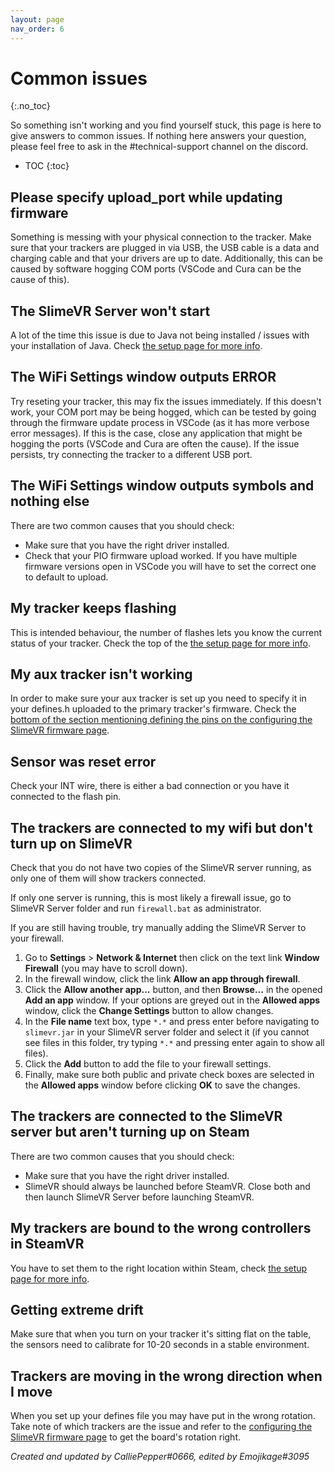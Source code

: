 ```yaml
---
layout: page
nav_order: 6
---
```


# Common issues
{:.no_toc}

So something isn't working and you find yourself stuck, this page is here to give answers to common issues. If nothing here answers your question, please feel free to ask in the #technical-support channel on the discord.

* TOC
{:toc}

## Please specify upload_port while updating firmware

Something is messing with your physical connection to the tracker. Make sure that your trackers are plugged in via USB, the USB cable is a data and charging cable and that your drivers are up to date. Additionally, this can be caused by software hogging COM ports (VSCode and Cura can be the cause of this).

## The SlimeVR Server won't start

A lot of the time this issue is due to Java not being installed / issues with your installation of Java. Check [the setup page for more info](slimevr-setup.md#install-java).

## The WiFi Settings window outputs ERROR 

Try reseting your tracker, this may fix the issues immediately. If this doesn't work, your COM port may be being hogged, which can be tested by going through the firmware update process in VSCode (as it has more verbose error messages). If this is the case, close any application that might be hogging the ports (VSCode and Cura are often the cause). If the issue persists, try connecting the tracker to a different USB port.

## The WiFi Settings window outputs symbols and nothing else

There are two common causes that you should check:
- Make sure that you have the right driver installed.
- Check that your PIO firmware upload worked. If you have multiple firmware versions open in VSCode you will have to set the correct one to default to upload.

## My tracker keeps flashing

This is intended behaviour, the number of flashes lets you know the current status of your tracker. Check the top of the [the setup page for more info](slimevr-setup.md#readiness-checklist).

## My aux tracker isn't working

In order to make sure your aux tracker is set up you need to specify it in your defines.h uploaded to the primary tracker's firmware. Check the [bottom of the section mentioning defining the pins on the configuring the SlimeVR firmware page](configuring_project.md#define-pins-of-the-selected-board).

## Sensor was reset error

Check your INT wire, there is either a bad connection or you have it connected to the flash pin.

## The trackers are connected to my wifi but don't turn up on SlimeVR

Check that you do not have two copies of the SlimeVR server running, as only one of them will show trackers connected.

If only one server is running, this is most likely a firewall issue, go to SlimeVR Server folder and run `firewall.bat` as administrator.

If you are still having trouble, try manually adding the SlimeVR Server to your firewall. 

1. Go to **Settings** > **Network & Internet** then click on the text link **Window Firewall** (you may have to scroll down). 
1. In the firewall window, click the link **Allow an app through firewall**.
1. Click the **Allow another app...** button, and then **Browse...** in the opened **Add an app** window. If your options are greyed out in the **Allowed apps** window, click the **Change Settings** button to allow changes.
1. In the **File name** text box, type `*.*` and press enter before navigating to `slimevr.jar` in your SlimeVR server folder and select it (if you cannot see files in this folder, try typing `*.*` and pressing enter again to show all files).
1. Click the **Add** button to add the file to your firewall settings.
1. Finally, make sure both public and private check boxes are selected in the **Allowed apps** window before clicking **OK** to save the changes.

## The trackers are connected to the SlimeVR server but aren't turning up on Steam

There are two common causes that you should check:
- Make sure that you have the right driver installed.
- SlimeVR should always be launched before SteamVR. Close both and then launch SlimeVR Server before launching SteamVR. 

## My trackers are bound to the wrong controllers in SteamVR

You have to set them to the right location within Steam, check [the setup page for more info](slimevr-setup.md#configure-proportions-and-trackers).

## Getting extreme drift

Make sure that when you turn on your tracker it's sitting flat on the table, the sensors need to calibrate for 10-20 seconds in a stable environment.

## Trackers are moving in the wrong direction when I move

When you set up your defines file you may have put in the wrong rotation. Take note of which trackers are the issue and refer to the [configuring the SlimeVR firmware page](configuring_project.md#adjust-board-rotation) to get the board's rotation right.

*Created and updated by CalliePepper#0666, edited by Emojikage#3095*